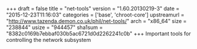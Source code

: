 +++
draft = false
title = "net-tools"
version = "1.60.20130219-3"
date = "2015-12-23T11:16:03"
categories = ['base', 'chroot-core']
upstreamurl = "http://www.tazenda.demon.co.uk/phil/net-tools/"
arch = "x86_64"
size = "238844"
usize = "944457"
sha1sum = "8382c0169b7ebbaf030b5ac6721d0d2262241c0b"
+++
Important tools for controlling the network subsystem